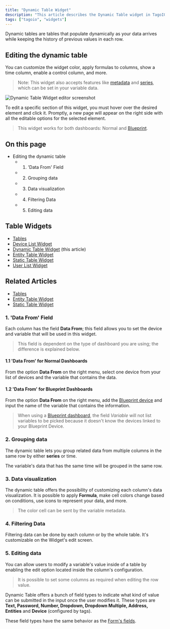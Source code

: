 ```yaml
---
title: "Dynamic Table Widget"
description: "This article describes the Dynamic Table widget in TagoIO, how it populates rows dynamically as data arrives, and how to customize its appearance and behavior (including metadata and series support)."
tags: ["tagoio", "widgets"]
---
```

Dynamic tables are tables that populate dynamically as your data arrives while keeping the history of previous values in each row.

## Editing the dynamic table
You can customize the widget color, apply formulas to columns, show a time column, enable a control column, and more.

> Note: This widget also accepts features like [metadata](../../data-management/metadata) and [series](../../data-management/data-records), which can be set in your variable data.

![Dynamic Table Widget editor screenshot](/docs_imagem/tagoio/dynamic-table-widget-2.gif)

To edit a specific section of this widget, you must hover over the desired element and click it. Promptly, a new page will appear on the right side with all the editable options for the selected element.

> This widget works for both dashboards: Normal and [Blueprint](/tagoio/dashboards/blueprint-dashboard).

## On this page
- Editing the dynamic table
  - 1. 'Data From' Field
  - 2. Grouping data
  - 3. Data visualization
  - 4. Filtering Data
  - 5. Editing data

## Table Widgets
- [Tables](../tables)
- [Device List Widget](../Tables/device-list-widget)
- [Dynamic Table Widget](#) (this article)
- [Entity Table Widget](../Tables/entity-table-widget)
- [Static Table Widget](../Tables/static-table-widget)
- [User List Widget](../widgets/user-list-widget-.md)

## Related Articles
- [Tables](../tables)
- [Entity Table Widget](../Tables/entity-table-widget)
- [Static Table Widget](../Tables/static-table-widget)

### 1. 'Data From' Field
Each column has the field **Data From**; this field allows you to set the device and variable that will be used in this widget.

<!-- Image temporarily disabled: Image 2 - /cdn.elev.io/file/uploads/VkSrjeSoWpdg7LeGdh2jKUEagxh0dd_cO83j6HUV_6s/e8-MfiCj5RwAfHTvlBRuj35BF4akrnZU7huPEjZZf_c/1623008017802-7Qs.png -->

> This field is dependent on the type of dashboard you are using; the difference is explained below.

#### 1.1 'Data From' for Normal Dashboards
From the option **Data From** on the right menu, select one device from your list of devices and the variable that contains the data.

#### 1.2 'Data From' for Blueprint Dashboards
From the option **Data From** on the right menu, add the [Blueprint device](../../data-management/blueprint-devices) and input the name of the variable that contains the information.

> When using a [Blueprint dashboard](/tagoio/dashboards/blueprint-dashboard), the field *Variable* will not list variables to be picked because it doesn't know the devices linked to your Blueprint Device.

### 2. Grouping data
The dynamic table lets you group related data from multiple columns in the same row by either **series** or time.

<!-- Image temporarily disabled: Image 3 - /cdn.elev.io/file/uploads/8Kr8tD8c3s2gigLME_FvaA_bT6A7DbPNHE1DBsJtJDw/a5qbzEpKPdKvAAYdvNp1Ue32vefQzbVwZz4Pkp8yoVM/Captura%20de%20tela%20de%202021-07-06%2011-39-24-EVQ.png -->

The variable's data that has the same time will be grouped in the same row.

### 3. Data visualization
The dynamic table offers the possibility of customizing each column's data visualization. It is possible to apply **Formula**, make cell colors change based on conditions, use icons to represent your data, and more.

> The color cell can be sent by the variable metadata.

<!-- Image temporarily disabled: Image 4 - /cdn.elev.io/file/uploads/8Kr8tD8c3s2gigLME_FvaA_bT6A7DbPNHE1DBsJtJDw/vSAyAT4i-6CvQod4VfK2Jj5bdL8j8RWV6FHpkeTMiRs/Captura%20de%20tela%20de%202021-07-06%2011-39-56-_74.png -->

### 4. Filtering Data
Filtering data can be done by each column or by the whole table. It's customizable on the Widget's edit screen.

<!-- Image temporarily disabled: Image 5 - /cdn.elev.io/file/uploads/8Kr8tD8c3s2gigLME_FvaA_bT6A7DbPNHE1DBsJtJDw/cLOa-2UC_OegvIP09C_EtIQpYUN12on3xmNB6yn1mss/filteringDT-81w.gif -->

### 5. Editing data
You can allow users to modify a variable's value inside of a table by enabling the edit option located inside the column's configuration.

<!-- Image temporarily disabled: Image 6 - /cdn.elev.io/file/uploads/8Kr8tD8c3s2gigLME_FvaA_bT6A7DbPNHE1DBsJtJDw/ADOn_bBubSLo41f6EGzKWw-ztsbaLEa-M8XBV73XHX4/editing-UAQ.gif -->

> It is possible to set some columns as required when editing the row value.

Dynamic Table offers a bunch of field types to indicate what kind of value can be submitted in the input once the user modifies it. These types are **Text, Password, Number, Dropdown, Dropdown Multiple, Address, Entities** and **Device** (configured by tags).

These field types have the same behavior as the [Form's fields](/tagoio/field-types-for-input-form).